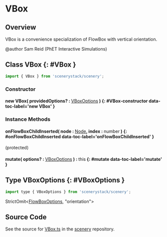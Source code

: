 # VBox

## Overview

VBox is a convenience specialization of FlowBox with vertical orientation.

@author Sam Reid (PhET Interactive Simulations)

## Class VBox {: #VBox }


```js
import { VBox } from 'scenerystack/scenery';
```
### Constructor

#### new VBox( providedOptions? : <span style="font-weight: 400;">[VBoxOptions](../scenery/VBox.md#VBoxOptions)</span> ) {: #VBox-constructor data-toc-label='new VBox' }

### Instance Methods

#### onFlowBoxChildInserted( node : <span style="font-weight: 400;">[Node](../scenery/Node.md)</span>, index : <span style="font-weight: 400;"><span style="color: hsla(calc(var(--md-hue) + 180deg),80%,40%,1);">number</span></span> ) {: #onFlowBoxChildInserted data-toc-label='onFlowBoxChildInserted' }

(protected)

#### mutate( options? : <span style="font-weight: 400;">[VBoxOptions](../scenery/VBox.md#VBoxOptions)</span> ) : <span style="font-weight: 400;"><span style="color: hsla(calc(var(--md-hue) + 180deg),80%,40%,1);">this</span></span> {: #mutate data-toc-label='mutate' }



## Type VBoxOptions {: #VBoxOptions }


```js
import type { VBoxOptions } from 'scenerystack/scenery';
```


StrictOmit&lt;[FlowBoxOptions](../scenery/FlowBox.md#FlowBoxOptions), "orientation"&gt;



## Source Code

See the source for [VBox.ts](https://github.com/phetsims/scenery/blob/main/js/layout/nodes/VBox.ts) in the [scenery](https://github.com/phetsims/scenery) repository.
